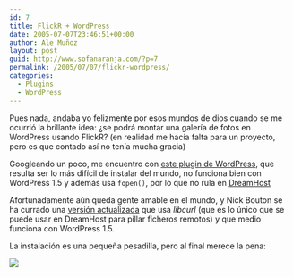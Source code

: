 ```yaml
---
id: 7
title: FlickR + WordPress
date: 2005-07-07T23:46:51+00:00
author: Ale Muñoz
layout: post
guid: http://www.sofanaranja.com/?p=7
permalink: /2005/07/07/flickr-wordpress/
categories:
  - Plugins
  - WordPress
---
```

Pues nada, andaba yo felizmente por esos mundos de dios cuando se me ocurrió la brillante idea: ¿se podrá montar una galería de fotos en WordPress usando FlickR? (en realidad me hacía falta para un proyecto, pero es que contado así no tenía mucha gracia)

<!--more-->
Googleando un poco, me encuentro con [este plugin de WordPress][1], que resulta ser lo más difícil de instalar del mundo, no funciona bien con WordPress 1.5 y además usa <code>fopen()</code>, por lo que no rula en [DreamHost][2]

Afortunadamente aún queda gente amable en el mundo, y Nick Bouton se ha currado una [versión actualizada][3] que usa _libcurl_ (que es lo único que se puede usar en DreamHost para pillar ficheros remotos) y que medio funciona con WordPress 1.5.

La instalación es una pequeña pesadilla, pero al final merece la pena:

<a href="http://www.flumo.com/photos" target="_blank"><img src="/wp-content/flickrwordpress-02.png"/></a>

[1]: http://www.worrad.com/archives/2005/01/08/flickr-gallery-07/
[2]: http://www.dreamhost.com
[3]: http://www.nickbouton.com/archives/2005/04/25/updated-flickr-gallery-wordpress-plug-in/